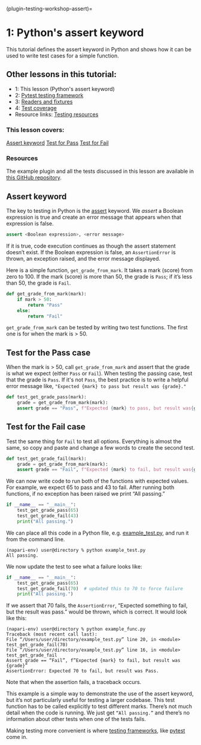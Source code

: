 (plugin-testing-workshop-assert)=

# 1: Python's assert keyword

This tutorial defines the assert keyword in Python and shows how it can be used to write test cases for a simple function.

## Other lessons in this tutorial:

* 1: This lesson (Python's assert keyword)
* 2: [Pytest testing framework](plugin-testing-workshop-pytest)
* 3: [Readers and fixtures](plugin-testing-workshop-reader-fixtures)
* 4: [Test coverage](plugin-testing-workshop-coverage)
* Resource links: [Testing resources](plugin-testing-resources)

### This lesson covers:
[Assert keyword](#assert-keyword)
[Test for Pass](#test-for-the-pass-case)
[Test for Fail](#test-for-the-fail-case)

### Resources
The example plugin and all the tests discussed in this lesson are available in [this GitHub repository](https://github.com/DragaDoncila/plugin-tests).

## Assert keyword
The key to testing in Python is the [assert](https://realpython.com/python-assert-statement/) keyword. We *assert* a Boolean expression is true and create an error message that appears when that expression is false.

```python
assert <Boolean expression>, <error message>
```

If it is true, code execution continues as though the assert statement doesn’t exist. If the Boolean expression is false, an `AssertionError` is thrown, an exception raised, and the error message displayed.

Here is a simple function, `get_grade_from_mark`. It takes a mark (score) from zero to 100. If the mark (score) is more than 50, the grade is `Pass`; if it’s less than 50, the grade is `Fail`.

```python
def get_grade_from_mark(mark):
    if mark > 50:
        return "Pass"
    else:
        return "Fail"
```

`get_grade_from_mark` can be tested by writing two test functions. The first one is for when the mark is > 50.


## Test for the Pass case
When the mark is > 50, call `get_grade_from_mark` and assert that the grade is what we expect (either `Pass` or `Fail`). When testing the passing case, test that the grade is `Pass`. If it's not `Pass`, the best practice is to write a helpful error message like, `"Expected {mark} to pass but result was {grade}."`

```python
def test_get_grade_pass(mark):
    grade = get_grade_from_mark(mark):
    assert grade == "Pass", f"Expected {mark} to pass, but result was{grade}"
```

## Test for the Fail case
Test the same thing for `Fail` to test all options. Everything is almost the same, so copy and paste and change a few words to create the second test.

```python
def test_get_grade_fail(mark):
    grade = get_grade_from_mark(mark):
    assert grade == "Fail", f"Expected {mark} to fail, but result was{grade}"
```

We can now write code to run both of the functions with expected values. For example, we expect 65 to pass and 43 to fail. After running both functions, if no exception has been raised we print “All passing.”
```python
if __name__ == "__main__":
    test_get_grade_pass(65)
    test_get_grade_fail(43)
    print("All passing.")
```
We can place all this code in a Python file, e.g. [example_test.py](https://github.com/DragaDoncila/plugin-tests/blob/main/example_func.py), and run it from the command line.
```console
(napari-env) user@directory % python example_test.py
All passing.
```

We now update the test to see what a failure looks like:
```python
if __name__ == "__main__":
    test_get_grade_pass(65)
    test_get_grade_fail(70)  # updated this to 70 to force failure
    print("All passing.")
```
If we assert that 70 fails, the `AssertionError`, “Expected something to fail, but the result was pass.” would be thrown, which is correct. It would look like this:
```console
(napari-env) user@directory % python example_func.py
Traceback (most recent call last):
File “/Users/user/directory/example_test.py” line 20, in <module> test_get_grade_fail(70)
File “/Users/user/directory/example_test.py” line 16, in <module> test_get_grade_fail
Assert grade == “Fail”, f”Expected {mark} to fail, but result was {grade}”
AssertionError: Expected 70 to fail, but result was Pass.
```
Note that when the assertion fails, a traceback occurs.

This example is a simple way to demonstrate the use of the assert keyword, but it’s not particularly useful for testing a larger codebase. This test function has to be called explicitly to test different marks. There’s not much detail when the code is running. We just get `“All passing.”` and there’s no information about other tests when one of the tests fails.

Making testing more convenient is where [testing frameworks](plugin-testing-workshop-pytest), like [pytest](https://docs.pytest.org/) come in.
